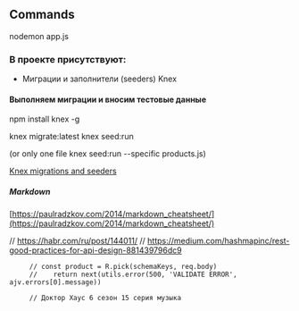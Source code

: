 ## Commands
nodemon app.js

### В проекте присутствуют:
- Миграции и заполнители (seeders) Knex 

#### Выполняем миграции и вносим тестовые данные
npm install knex -g

knex migrate:latest
knex seed:run

(or only one file 
knex seed:run --specific products.js)

[Knex migrations and seeders](http://knexjs.org/#Migrations)

##### Markdown
[https://paulradzkov.com/2014/markdown_cheatsheet/](https://paulradzkov.com/2014/markdown_cheatsheet/)

  // https://habr.com/ru/post/144011/
         // https://medium.com/hashmapinc/rest-good-practices-for-api-design-881439796dc9

         // const product = R.pick(schemaKeys, req.body)
         //    return next(utils.error(500, 'VALIDATE ERROR', ajv.errors[0].message))

         // Доктор Хаус 6 сезон 15 серия музыка